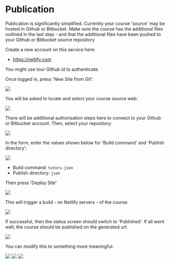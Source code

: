 # Publication

Publication is significantly simplified. Currently your course 'source' may be hosted in Github or Bitbucket. Make sure the course has the additional files outlined in the last step - and that the additional files have been pushed to your Github or Bitbucket source repository

Create a new account on this service here:

- <https://netlify.com>

You might use tour Github id to authenticate.

Once logged in, press 'New Site from Git':

![](img.01x.png)

You will be asked to locate and select your course source web:

![](img.02x.png)

There will be additional authorisation steps here to connect to your Github or Bitbucket account. Then, select your repository:

![](img.03x.png)


In the form, enter the values shown below for 'Build command' and 'Publish directory':

![](img.04x.png)

- Build command: `tutors-json`
- Publish directory: `json`

Then press 'Deploy Site'

![](img.05x.png)

This will trigger a build - on Netlify servers - of the course.

![](img.06x.png)

If successful, then the status screen should switch to 'Published'. If all went well, the course should be published on the generated url:


![](img.07x.png)

You can modify this to something more meaningful:

![](img.08x.png)
![](img.09x.png)
![](img.10x.png)
